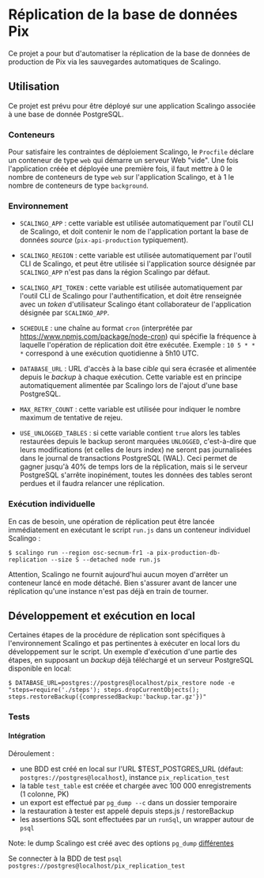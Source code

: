 # Réplication de la base de données Pix

Ce projet a pour but d'automatiser la réplication de la base de données de
production de Pix via les sauvegardes automatiques de Scalingo.

## Utilisation

Ce projet est prévu pour être déployé sur une application Scalingo associée à
une base de donnée PostgreSQL.

### Conteneurs

Pour satisfaire les contraintes de déploiement Scalingo, le `Procfile` déclare
un conteneur de type `web` qui démarre un serveur Web "vide". Une fois
l'application créée et déployée une première fois, il faut mettre à 0 le nombre
de conteneurs de type `web` sur l'application Scalingo, et à 1 le nombre de
conteneurs de type `background`.

### Environnement

 * `SCALINGO_APP` : cette variable est utilisée automatiquement par l'outil CLI
   de Scalingo, et doit contenir le nom de l'application portant la base de
   données _source_ (`pix-api-production` typiquement).

 * `SCALINGO_REGION` : cette variable est utilisée automatiquement par l'outil
   CLI de Scalingo, et peut être utilisée si l'application source désignée par
   `SCALINGO_APP` n'est pas dans la région Scalingo par défaut.

 * `SCALINGO_API_TOKEN` : cette variable est utilisée automatiquement par
   l'outil CLI de Scalingo pour l'authentification, et doit être renseignée
   avec un _token_ d'utilisateur Scalingo étant collaborateur de l'application
   désignée par `SCALINGO_APP`.

 * `SCHEDULE` : une chaîne au format `cron` (interprétée par
   https://www.npmjs.com/package/node-cron) qui spécifie la fréquence à
   laquelle l'opération de réplication doit être exécutée. Exemple : `10 5 * *
   *` correspond à une exécution quotidienne à 5h10 UTC.

 * `DATABASE_URL` : URL d'accès à la base _cible_ qui sera écrasée et alimentée
   depuis le _backup_ à chaque exécution. Cette variable est en principe
   automatiquement alimentée par Scalingo lors de l'ajout d'une base
   PostgreSQL.

 * `MAX_RETRY_COUNT` : cette variable est utilisée pour indiquer le nombre
   maximum de tentative de rejeu.

 * `USE_UNLOGGED_TABLES` : si cette variable contient `true` alors les tables
   restaurées depuis le backup seront marquées `UNLOGGED`, c'est-à-dire que
   leurs modifications (et celles de leurs index) ne seront pas journalisées
   dans le journal de transactions PostgreSQL (WAL). Ceci permet de gagner
   jusqu'à 40% de temps lors de la réplication, mais si le serveur PostgreSQL
   s'arrête inopinément, toutes les données des tables seront perdues et il
   faudra relancer une réplication.

### Exécution individuelle

En cas de besoin, une opération de réplication peut être lancée immédiatement
en exécutant le script `run.js` dans un conteneur individuel Scalingo :

    $ scalingo run --region osc-secnum-fr1 -a pix-production-db-replication --size S --detached node run.js

Attention, Scalingo ne fournit aujourd'hui aucun moyen d'arrêter un conteneur
lancé en mode détaché. Bien s'assurer avant de lancer une réplication qu'une
instance n'est pas déjà en train de tourner.

## Développement et exécution en local

Certaines étapes de la procédure de réplication sont spécifiques à
l'environnement Scalingo et pas pertinentes à exécuter en local lors du
développement sur le script. Un exemple d'exécution d'une partie des étapes, en
supposant un _backup_ déjà téléchargé et un serveur PostgreSQL disponible en
local:

    $ DATABASE_URL=postgres://postgres@localhost/pix_restore node -e "steps=require('./steps'); steps.dropCurrentObjects(); steps.restoreBackup({compressedBackup:'backup.tar.gz'})"

### Tests


#### Intégration
 
Déroulement : 
- une BDD est créé en local sur l'URL $TEST_POSTGRES_URL (défaut: `postgres://postgres@localhost`), instance `pix_replication_test`
- la table `test_table` est créée et chargée avec 100 000 enregistrements (1 colonne, PK)
- un export est effectué par `pg_dump --c` dans un dossier temporaire 
- la restauration à tester est appelé depuis steps.js / restoreBackup
- les assertions SQL sont effectuées par un `runSql`, un wrapper autour de `psql` 

Note: le dump Scalingo est créé avec des options `pg_dump` [différentes](https://doc.scalingo.com/databases/postgresql/dump-restore)

Se connecter à la BDD de test 
```psql postgres://postgres@localhost/pix_replication_test```
